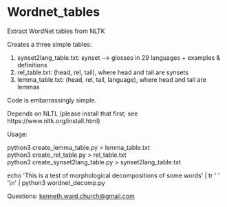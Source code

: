 # Wordnet_tables
Extract WordNet tables from NLTK
<p>
Creates a three simple tables:

<ol>
  <li>synset2lang_table.txt: synset --> glosses in 29 languages + examples & definitions</li>
  <li>rel_table.txt: (head, rel, tail), where head and tail are synsets</li>
  <li>lemma_table.txt: (head, rel, tail, language), where head and tail are lemmas</li>
</ol>

Code is embarrassingly simple.
<p>
Depends on NLTL (please install that first; see https://www.nltk.org/install.html)

<p>
Usage:

python3 create_lemma_table.py > lemma_table.txt
<br>
python3 create_rel_table.py > rel_table.txt
<br>
python3 create_synset2lang_table.py > synset2lang_table.txt

echo 'This is a test of morphological decompositions of some words' | tr ' ' '\n' | python3 wordnet_decomp.py 

Questions: kenneth.ward.church@gmail.com
